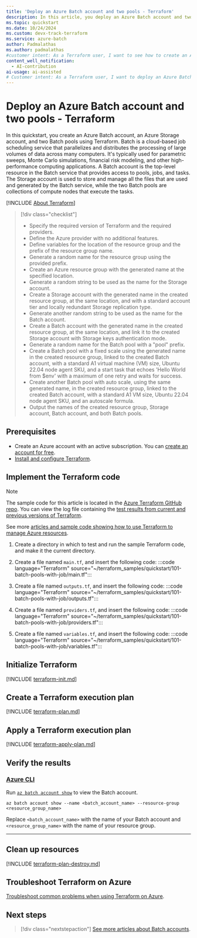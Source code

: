 ```yaml
---
title: 'Deploy an Azure Batch account and two pools - Terraform'
description: In this article, you deploy an Azure Batch account and two pools using Terraform.
ms.topic: quickstart
ms.date: 10/24/2024
ms.custom: devx-track-terraform
ms.service: azure-batch
author: Padmalathas
ms.author: padmalathas
#customer intent: As a Terraform user, I want to see how to create an Azure resource group, Storage account, Batch account, and two Batch pools with different scaling configurations.
content_well_notification: 
  - AI-contribution
ai-usage: ai-assisted
# Customer intent: As a Terraform user, I want to deploy an Azure Batch account and two pools with specific configurations, so that I can efficiently manage parallel processing tasks in the cloud.
---
```


# Deploy an Azure Batch account and two pools - Terraform

In this quickstart, you create an Azure Batch account, an Azure Storage account, and two Batch pools using Terraform. Batch is a cloud-based job scheduling service that parallelizes and distributes the processing of large volumes of data across many computers. It's typically used for parametric sweeps, Monte Carlo simulations, financial risk modeling, and other high-performance computing applications. A Batch account is the top-level resource in the Batch service that provides access to pools, jobs, and tasks. The Storage account is used to store and manage all the files that are used and generated by the Batch service, while the two Batch pools are collections of compute nodes that execute the tasks.

[!INCLUDE [About Terraform](~/azure-dev-docs-pr/articles/terraform/includes/abstract.md)]

> [!div class="checklist"]
> * Specify the required version of Terraform and the required providers.
> * Define the Azure provider with no additional features.
> * Define variables for the location of the resource group and the prefix of the resource group name.
> * Generate a random name for the resource group using the provided prefix.
> * Create an Azure resource group with the generated name at the specified location.
> * Generate a random string to be used as the name for the Storage account.
> * Create a Storage account with the generated name in the created resource group, at the same location, and with a standard account tier and locally redundant Storage replication type.
> * Generate another random string to be used as the name for the Batch account.
> * Create a Batch account with the generated name in the created resource group, at the same location, and link it to the created Storage account with Storage keys authentication mode.
> * Generate a random name for the Batch pool with a "pool" prefix.
> * Create a Batch pool with a fixed scale using the generated name in the created resource group, linked to the created Batch account, with a standard A1 virtual machine (VM) size, Ubuntu 22.04 node agent SKU, and a start task that echoes 'Hello World from $env' with a maximum of one retry and waits for success.
> * Create another Batch pool with auto scale, using the same generated name, in the created resource group, linked to the created Batch account, with a standard A1 VM size, Ubuntu 22.04 node agent SKU, and an autoscale formula.
> * Output the names of the created resource group, Storage account, Batch account, and both Batch pools.

## Prerequisites

- Create an Azure account with an active subscription. You can [create an account for free](https://azure.microsoft.com/pricing/purchase-options/azure-account?cid=msft_learn).
- [Install and configure Terraform](/azure/developer/terraform/quickstart-configure).

## Implement the Terraform code

> [!NOTE]
> The sample code for this article is located in the [Azure Terraform GitHub repo](https://github.com/Azure/terraform/tree/master/quickstart/101-batch-pools-with-job). You can view the log file containing the [test results from current and previous versions of Terraform](https://github.com/Azure/terraform/tree/master/quickstart/101-batch-pools-with-job/TestRecord.md).
> 
> See more [articles and sample code showing how to use Terraform to manage Azure resources](/azure/terraform).

1. Create a directory in which to test and run the sample Terraform code, and make it the current directory.

1. Create a file named `main.tf`, and insert the following code:
    :::code language="Terraform" source="~/terraform_samples/quickstart/101-batch-pools-with-job/main.tf":::

1. Create a file named `outputs.tf`, and insert the following code:
    :::code language="Terraform" source="~/terraform_samples/quickstart/101-batch-pools-with-job/outputs.tf":::

1. Create a file named `providers.tf`, and insert the following code:
    :::code language="Terraform" source="~/terraform_samples/quickstart/101-batch-pools-with-job/providers.tf":::

1. Create a file named `variables.tf`, and insert the following code:
    :::code language="Terraform" source="~/terraform_samples/quickstart/101-batch-pools-with-job/variables.tf":::

## Initialize Terraform

[!INCLUDE [terraform-init.md](~/azure-dev-docs-pr/articles/terraform/includes/terraform-init.md)]

## Create a Terraform execution plan

[!INCLUDE [terraform-plan.md](~/azure-dev-docs-pr/articles/terraform/includes/terraform-plan.md)]

## Apply a Terraform execution plan

[!INCLUDE [terraform-apply-plan.md](~/azure-dev-docs-pr/articles/terraform/includes/terraform-apply-plan.md)]

## Verify the results

### [Azure CLI](#tab/azure-cli)

Run [`az batch account show`](/cli/azure/batch/account#az-batch-account-show) to view the Batch account.

```azurecli
az batch account show --name <batch_account_name> --resource-group <resource_group_name>
```

Replace `<batch_account_name>` with the name of your Batch account and `<resource_group_name>` with the name of your resource group.

---

## Clean up resources

[!INCLUDE [terraform-plan-destroy.md](~/azure-dev-docs-pr/articles/terraform/includes/terraform-plan-destroy.md)]

## Troubleshoot Terraform on Azure

[Troubleshoot common problems when using Terraform on Azure](/azure/developer/terraform/troubleshoot).

## Next steps

> [!div class="nextstepaction"]
> [See more articles about Batch accounts](/search/?terms=Azure%20batch%20account%20and%20terraform).
